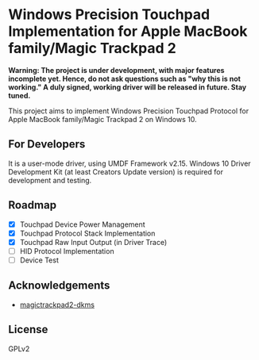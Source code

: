 # Windows Precision Touchpad Implementation for Apple MacBook family/Magic Trackpad 2

**Warning: The project is under development, with major features incomplete yet. Hence, do not ask questions such as "why this is not working."  A duly signed, working driver will be released in future. Stay tuned.**

This project aims to implement Windows Precision Touchpad Protocol for Apple MacBook family/Magic Trackpad 2 on Windows 10.

## For Developers

It is a user-mode driver, using UMDF Framework v2.15. Windows 10 Driver Development Kit (at least Creators Update version) is required for development and testing. 

## Roadmap

- [x] Touchpad Device Power Management
- [x] Touchpad Protocol Stack Implementation
- [x] Touchpad Raw Input Output (in Driver Trace)
- [ ] HID Protocol Implementation
- [ ] Device Test

## Acknowledgements

- [magictrackpad2-dkms](https://github.com/robbi5/magictrackpad2-dkms)

## License

GPLv2